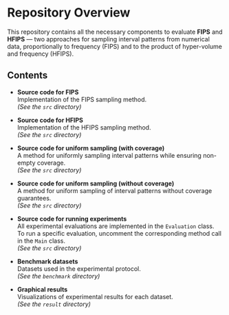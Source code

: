# Repository Overview

This repository contains all the necessary components to evaluate **FIPS** and **HFIPS** — two approaches for sampling interval patterns from numerical data, proportionally to frequency (FIPS) and to the product of hyper-volume and frequency (HFIPS).

## Contents

- **Source code for FIPS**  
  Implementation of the FIPS sampling method.  
  *(See the `src` directory)*

- **Source code for HFIPS**  
  Implementation of the HFIPS sampling method.  
  *(See the `src` directory)*

- **Source code for uniform sampling (with coverage)**  
  A method for uniformly sampling interval patterns while ensuring non-empty coverage.  
  *(See the `src` directory)*

- **Source code for uniform sampling (without coverage)**  
  A method for uniform sampling of interval patterns without coverage guarantees.  
  *(See the `src` directory)*

- **Source code for running experiments**  
  All experimental evaluations are implemented in the `Evaluation` class.  
  To run a specific evaluation, uncomment the corresponding method call in the `Main` class.  
  *(See the `src` directory)*

- **Benchmark datasets**  
  Datasets used in the experimental protocol.  
  *(See the `benchmark` directory)*

- **Graphical results**  
  Visualizations of experimental results for each dataset.  
  *(See the `result` directory)*
